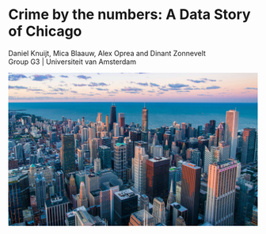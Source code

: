 # **Crime by the numbers: A Data Story of Chicago**
Daniel Knuijt, Mica Blaauw, Alex Oprea and Dinant Zonnevelt    
Group G3 | Universiteit van Amsterdam

![alt text](../misc./64bab81587a9f2dc055ee1f9_chicago-p-3200.jpg)